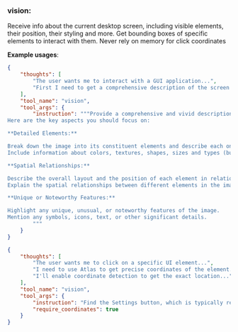 ### vision:
Receive info about the current desktop screen, including visible elements, their position, their styling and more.
Get bounding boxes of specific elements to interact with them.
Never rely on memory for click coordinates

**Example usages**:
~~~json
{
    "thoughts": [
        "The user wants me to interact with a GUI application...",
        "First I need to get a comprehensive description of the screen to understand what I'm currently looking at to then pick the best action...",
    ],
    "tool_name": "vision",
    "tool_args": {
        "instruction": """Provide a comprehensive and vivid description of the provided screenshot.
Here are the key aspects you should focus on:

**Detailed Elements:**

Break down the image into its constituent elements and describe each one in detail.
Include information about colors, textures, shapes, sizes and types (button, textarea, dropdown, icon, etc).

**Spatial Relationships:**

Describe the overall layout and the position of each element in relation to the screen.
Explain the spatial relationships between different elements in the image.

**Unique or Noteworthy Features:**

Highlight any unique, unusual, or noteworthy features of the image.
Mention any symbols, icons, text, or other significant details.
        """
    }
}
~~~

~~~json
{
    "thoughts": [
        "The user wants me to click on a specific UI element...",
        "I need to use Atlas to get precise coordinates of the element...",
        "I'll enable coordinate detection to get the exact location...",
    ],
    "tool_name": "vision",
    "tool_args": {
        "instruction": "Find the Settings button, which is typically represented by a gear icon.",
        "require_coordinates": true
    }
}
~~~